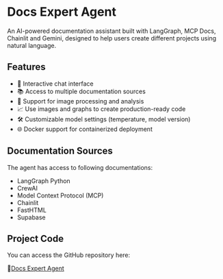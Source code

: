 # Docs Expert Agent

An AI-powered documentation assistant built with LangGraph, MCP Docs, Chainlit and Gemini, designed to help users create different projects using natural language.

## Features

- 🤖 Interactive chat interface
- 📚 Access to multiple documentation sources
- 🎨 Support for image processing and analysis
- 📈 Use images and graphs to create production-ready code
- 🛠️ Customizable model settings (temperature, model version)
- 🌐 Docker support for containerized deployment

## Documentation Sources

The agent has access to following documentations:
- LangGraph Python
- CrewAI
- Model Context Protocol (MCP)
- Chainlit
- FastHTML
- Supabase

## Project Code

You can access the GitHub repository here: 

🔹[Docs Expert Agent](https://github.com/aasherkamal216/Docs_Expert_Agent)
